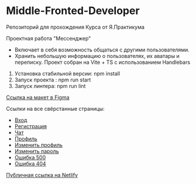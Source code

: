 # Middle-Fronted-Developer
Репозиторий для прохождения Курса от Я.Практикума

Проектная работа "Мессенджер"
- Включает в себя возможность общаться с другими пользователями.
- Хранить небольшую информацию о пользователях, их аватары и переписку.
Проект собран на Vite + TS с использованием Handlebars

1) Уcтановка стабильной версии: npm install
2) Запуск проекта : npm run start
3) Запуск линтера: npm run lint

[Ccылка на макет в Figma](https://www.figma.com/design/jF5fFFzgGOxQeB4CmKWTiE/Chat_external_link?node-id=0-1&p=f)

Ссылки на все свёрстанные страницы:
- [Вход](http://localhost:3000/?page=login)
- [Регистрация](http://localhost:3000/?page=registration)
- [Чат](http://localhost:3000/?page=list)
- [Профиль](http://localhost:3000/?page=profile)
- [Изменить профиль](http://localhost:3000/?page=profile_edit)
- [Изменить пароль](http://localhost:3000/?page=profile_password)
- [Ошибка 500](http://localhost:3000/?page=500)
- [Ошибка 404](http://localhost:3000/?page=404)

[Публичная ссылка на Netlify](http://jazzy-strudel-13126d.netlify.app)
